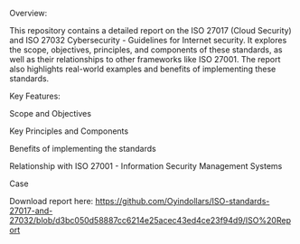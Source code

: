 Overview:

This repository contains a detailed report on the ISO 27017 (Cloud Security) and ISO 27032 Cybersecurity - Guidelines for Internet security. It explores the scope, objectives, principles, and components of these standards, as well as their relationships to other frameworks like ISO 27001. The report also highlights real-world examples and benefits of implementing these standards.

Key Features:

Scope and Objectives

Key Principles and Components

Benefits of implementing the standards

Relationship with ISO 27001 - Information Security Management Systems

Case 

Download report here: https://github.com/Oyindollars/ISO-standards-27017-and-27032/blob/d3bc050d58887cc6214e25acec43ed4ce23f94d9/ISO%20Report

